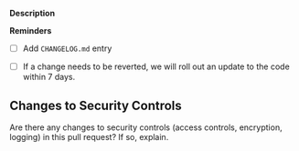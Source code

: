 **Description**

**Reminders**

- [ ] Add `CHANGELOG.md` entry


<!-- heimdall_github_prtemplate:grc-pci_dss-2024-01-05 -->

- [ ] If a change needs to be reverted, we will roll out an update to the code within 7 days.

## Changes to Security Controls

Are there any changes to security controls (access controls, encryption, logging) in this pull request? If so, explain.

